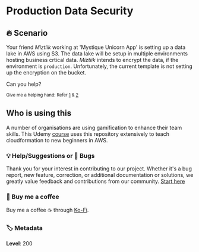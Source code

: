 # Production Data Security

## 🔥 Scenario

Your friend _Miztiik_ working at 'Mystique Unicorn App' is setting up a data lake in AWS using S3. The data lake will be setup in multiple environments hosting business crtical data. _Miztiik_ intends to encrypt the data, if the environment is `production`. Unfortunately, the current template is not setting up the encryption on the bucket.

Can you help?

<sup>Give me a helping hand: Refer [1][1] & [2][2]</sup>

## Who is using this

A number of organisations are using gamification to enhance their team skills. This Udemy [course][100] uses this repository extensively to teach cloudformation to new beginners in AWS.

### 💡 Help/Suggestions or 🐛 Bugs

Thank you for your interest in contributing to our project. Whether it's a bug report, new feature, correction, or additional documentation or solutions, we greatly value feedback and contributions from our community. [Start here][200]

### 👋 Buy me a coffee

Buy me a coffee ☕ through [Ko-Fi](https://ko-fi.com/miztiik).

### 🏷️ Metadata

**Level**: 200

[1]: https://docs.aws.amazon.com/AWSCloudFormation/latest/UserGuide/conditions-section-structure.html
[2]: https://docs.aws.amazon.com/AWSCloudFormation/latest/UserGuide/parameters-section-structure.html

[100]: https://www.udemy.com/course/aws-cloud-development-kit-from-beginner-to-professional/?referralCode=E15D7FB64E417C547579&couponCode=AWS_4U_MAY

[200]: https://github.com/miztiik/cfn-challenges/issues
